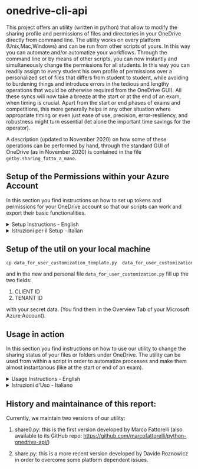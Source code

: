 # onedrive-cli-api

This project offers an utility (written in python) that allow to modify the sharing profile and permissions of files and directories in your OneDrive directly from command line. The utility works on every platform (Unix,Mac,Windows) and can be run from other scripts of yours. In this way you can automate and/or automatize your workflows. Through the command line or by means of other scripts, you can now instantly and simultaneously change the permissions for all students. In this way you can readily assign to every student his own profile of permissions over a personalized set of files that differs from student to student, while avoiding to burdening things and introduce errors in the tedious and lengthy operations that would be otherwise required from the OneDrive GUI). All these syncs will now take a breeze at the start or at the end of an exam, when timing is crucial. Apart from the start or end phases of exams and competitions, this more generally helps in any other situation where appropriate timing or even just ease of use, precision, error-resiliency, and robustness might turn essential (let alone the important time savings for the operator).

A description (updated to November 2020) on how some of these operations can be performed by hand, through the standard GUI of OneDrive (as in November 2020) is contained in the file `getby.sharing_fatto_a_mano`.


## Setup of the Permissions within your Azure Account

In this section you find instructions on how to set up tokens and permissions for your OneDrive account so that our scripts can work and export their basic functionalities.

<details><summary>Setup Instructions - English</summary>

To be translated from the italian version.
</details>

<details><summary>Istruzioni per il Setup - Italian</summary>

I passi da compiere sono gli stessi a prescindere dalla piattaforma (Linux/Mac/Windows).

Per utilizzare propriamente il programma, servono due codici generati dal OneDriveManager di Microsoft Azure:

1. CLIENT ID
2. TENANT ID

Entrambe queste stringhe hanno il sequente formato:

    ????????-????-????-????-????????????

ossia constano di 4 campi separati dal carattere `-`. Ogni campo è una stringa di caratteri ciascuno dei quali è una cifra oppure un carattere inglese minuscolo. Le lunghezze dei campi sono: 8-4-4-4-12.

In [figura](figs/OverviewRegisteredApplication2.png) puoi vedere la schermata di OneDriveManager dove ti compaiono questi due codici (CLIENT ID e TENANT ID).

Per ottenere questi due codici, bisogna configurare un account CLIENT di Microsoft e poi configurare un TENANT. Dopodichè si può registrare una propria applicazione per autorizzarla ad agire sul proprio account OneDrive. Dobbiamo infatti autorizzare l'utility se vogliamo poterla utilizzare pr modificare i permessi di accesso ai nostri file su OneDrive.

Il sito Azure con della documentazione ufficiale sarebbe il seguente:

https://docs.microsoft.com/it-it/azure/active-directory/develop/quickstart-register-app

Ma esso si dilunga su alcune cose non di reale pertinenza per l'uso che abbiamo in mente noi: nel caso di docenti e studenti assumiamo che, per collegarsi utilmente tra di loro, siano tutti tenuti o comunque prediligano riferirsi agli account Microsoft ottenuti dall'istituzione di appartenenza. Si noti che quando questa scelta può essere adottata (o sono pochi i destinatari non coperti in questo modo), si ha poi spesso l'ulteriore benefit che gli indirizzi mail stessi (che da Azure vengono utilizzati a stregua di identificativi cui attribuire i permessi) possono essere automaticamente generati. 

In definitiva, la procedura da seguire per la prima fase (registrazione dell'app) può allora essere riassunta nella seguente:

1. Accedere al [portale di Azure](https://portal.azure.com/). Verrà chiesto di [scegliere l'account con cui procedere](figs/AzureLoginChooseAccount.png).

2. Se si appartiene ad un'istituzione che offre OneDrive, e la condivisione dei file è intesa avvenire principalmente entro l'istituzione, conviene selezionare il proprio account Azure che fa capo all'istituzione di riferimento. Ad esempio, [io entro così per conto UniVR](figs/LoginAzureUniVR.png). In ogni caso, la nostra utility e la procedura di seguito descritta possono essere utilizzate anche per ogni altro tuo account Azure.

3. Cercare e selezionare [Azure Active Directory](figs/selezionareAzureActiveDirectory.png).

4. In Gestisci selezionare Registrazioni app > Nuova registrazione.

5. Immettere un nome qualsiasi ([nello screenshot offerto d'esempio](figs/RegisterAnApplication.png) e per il proseguio di questo esempio abbiamo inserito "nomeAcasaccio") per l'applicazione cui si intenda riservare delle autorizzazioni d'accesso. Questo sarà il nome che verrà utilizzato per segnalare gli accessi, e comunque potrai sempre modificarlo in un momento successivo. Inoltre, più registrazioni di app possono condividere lo stesso nome. E' invece l'ID applicazione (CLIENT ID) generato automaticamente a identificare in modo univoco l'app all'interno della piattaforma Azure. Inoltre è fondamentale settare sempre l'URI di reindirizzamento ad una pagina con lo stesso nome scelto per l'app, in modo da permettere all'applicazione di "raccogliere" il token generato e procedere. (Nel sostro caso l'URI sarebbe `https://nomeAcasaccio.com`)

6. Dal menù si selezioni la voce `API permissions` per settare i necessari permessi per l'applicazione. Ai nostri scopi [basta assegnare i seguenti permessi](figs/PermissionsRequested.png) (alcuni forse sono superflui):

    1. [Contacts.ReadWrite](figs/ContactsPermissions.png)
    2. [Files.ReadWrite.All](figs/FilesPermissions.png)
    3. [People.Read](figs/PeoplePermissions.png)
    4. [User.Read](figs/UserPermissions.png)
    5. [User.ReadBasic.All](figs/UserPermissions.png)
    6. [User.ReadWrite](figs/UserPermissions.png)
    7. [email](OpenldPermissions.png)
    8. [openid](figs/openidPermissions.png)

abbiamo inoltre dovuto specificare non solo lo [URL come da questa schermata](figs/SetURL.png) ma anche il [domain come da questa schermata](figs/SelectDomain.png) e (ovviamente in maniera coerente con il nome scelto per l'applicazione, il nesso è illustato appunto [in questa schermata](figs/SetNameAndURIofTheApp.png) ) anche lo URI. E' probabile che anche tu dovrai immettere questi valori nelle schermate più sopra (od analoghe, purtroppo queste interfacce GUI promettono scarsa stabilità). Condividiamo la pena (ma pensate che una volta fatto questo nn dovrete più perdere il vostro tempo, i vostri click, i vostri nervi, e i vostri occhi sulle GUI di OneDrive).
Abbiamo infine dovuto settare a true (lo abbiamo trovato inizializzato a null) il campo ``allowPublicClient` di questa schermata](figs/SetManifest.png), si veda il campo dove è rimasto posizionato il cursore.


#### Other Permissions

Il quadro delle permissions che noi abbiamo trovato bastanti ai nostri scopi è il seguente:

[figura](figs/permissions_set.jpg)

You can of course set other permissions depending on your intended use.


#### Note aggiuntive

Nota: Comunque, alla prima operazione che richiede un dato permesso tra quelli impostati sopra (o comunque dopo oltre 3600 secondi da ultimo utilizzo), Azure chiede conferma di accettazione della richiesta nella fase di reindirizzamento al browser). 

Nota: da Windows (sia da cmd che da IDE, ad esempio da PyCharm), Linux (da terminale shell bash) o da Mac (da terminale shell zsh) il funzionamento è lo stesso, sia per predisporre la configurazione del client e la registrazione dell'app che per lanciare l'utility python.


</details>

## Setup of the util on your local machine

```bash
cp data_for_user_customization_template.py  data_for_user_customization.py
```
and in the new and personal file `data_for_user_customization.py` fill up the two fields:

1. CLIENT ID
2. TENANT ID

with your secret data. (You find them in the Overview Tab of your Microsoft Azure Account).


## Usage in action

In this section you find instructions on how to use our utility to change the sharing status of your files or folders under OneDrive. The utility can be used from within a script in order to automatize processes and make them almost instantanous (like at the start or end of an exam).

<details><summary>Usage Instructions - English</summary>

To be translated from the italian version.
</details>

<details><summary>Istruzioni d'Uso - Italiano</summary>
Dopo aver effettuato il [Setup dei permssi nel tuo account Azure](#setup-of-the-permissions-within-your-azure-account) e la [configurazione della util](#setup-of-the-util-on-your-local-machine), e, scaricati i pacchetti che ti verranno richiesti in quanto necssari al suo funzionamento, l'utility funziona come segue:

<details><summary>1. immissione del comando da shell</summary>


Da shell scrivo:
```bash
python3 share.py file_da_condividere buon_indirizzo_mail_destinatario tipo_condivisione
```

file_da_condividere: nome di file o folder su tuo OneDrive di cui intendi alterare lo stato di condivisione (condividere/decondividere/condividere in altra modalità)

tipo_condivisione: specifica la modalità di condivisione da settare per quel particolare file o folder e per quel particolare destinatario. Le possibili specifiche sono come da seguente tabella:

| arg_val  | tipo di condivisione  |
|---:|:---|
|  r | assegnare permesso di sola lettura    |
|  w | assegnare permesso anche di scrittura |
| -w | togliere permesso di scrittura        |
| -r | togliere anche permesso di  lettura   |

buon_indirizzo_mail_destinatario: deve essere un buon indirizzo mail nel senso che:

1. deve essere un indirizzo mail del destinatario (ovvio);

2. deve essere noto all'account OneDrive del destinatario, ossia associato al destinatario. 

Nel caso di membri (studenti, docenti, impiegati) di un ente/istituzione//azienda cui OneDrive è offerto dall'ente di appartenenza questi indirizzi saranno predeterminati nel formato e quindi automaticamente generabili.

Ad esempio, nel caso di studenti UniVR potrai indifferentemente usare:

    VR??????@studenti.univr.it

oppure

    id??????@studenti.univr.it

</details>

Nota: una volta immesso il comando (invocata la util) si apre una prima [finestra di Azure dove si richiede di sceglire l'account per l'applicazione](figs/PickAnAccount.png) seguita da una [finestra di Azure dove si richiede di immettere il codice comparso a terminale a valle dell'immissione del comando](figs/EnterCode.png). Si torni quindi al terminale (oppure alla console dell'IDE da cui si è lanciato il programma) per recuperare tale codice e, per copia ed incolla, lo si insrisca dove richiesto per l'autenticazione web.
Questa operazione va fatta solo per la prima chiamata alla util, dopodichè il sistema consentirà automaticamente tutte le operazioni a seguire per un intervallo di tempo di un'ora.

<details><summary>2. generazione del token</summary>

Dopo aver verificato la corrispondenza tra CLIENT_ID, TENANT_ID forniti, l'applicazione riesce a entrare in funzione e viene generato un token. Questo token viene salvato nel file `token.json` e permette di interagire con l'API di OneDrive (e quindi spostare, e inviare/condividere file) per 3600 secondi (ossia 100 minuti).

</details>

<details><summary>3. autorizzazione dall'account OneDrive</summary>

Sarai reindirizzato ad una pagina web dove si chiede di autorizzare l'app ad accedere ad uno specifico account OneDrive.

Dopo la vostra conferma, l'utility python esegue la sua consegna sfruttando l'API per condividere un file specificato con lo studente registrato a OneDrive con la mail specificata, ed attribuendo ad esso il permesso indicato (r=sola lettura, w=lettura e scrittura). Se il processo è andato a buon fine, su quel terminale compare riposta [200] o [201], e poi la conferma che il file è stato inviato correttamente.

</details>

<details><summary>4. comunicazione allo studente (recipient del file)</summary>

Allo studente arriverà una mail in cui, dopo essersi autenticato con le credenziali universitarie, avrà accesso al file condiviso con la modalità read.

</details>


Nota: da Windows (sia da cmd che da IDE, ad esempio da PyCharm), Linux (da terminale shell bash) o da Mac (da terminale shell zsh) il funzionamento è lo stesso, sia per predisporre la configurazione del client e la registrazione dell'app che per lanciare l'utility python.

Nota (solo privata): lo script `myshare.py` esemplifica l'uso. Esso contiene qualche commento in cui si evidenzia dove vadano inseriti i dati che è necessario specificare.


</details>

 
 
## History and maintainance of this report:

Currently, we maintain two versions of our utility:

 1. share0.py:  this is the first version developed by Marco Fattorelli (also available to its GitHub repo: https://github.com/marcofattorelli/python-onedrive-api/)

 2. share.py:  this is a more recent version developed by Davide Roznowicz in order to overcome some platform dependent issues.
